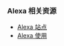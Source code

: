 <!--
abbrlink: dlr3zqap
-->

### Alexa 相关资源

* [Alexa 站点](https://pitangui.amazon.com/)
* [Alexa 使用](https://www.jianshu.com/p/a04fb4c4ac62)